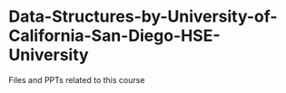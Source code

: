 # Data-Structures-by-University-of-California-San-Diego-HSE-University
Files and PPTs related to this course

